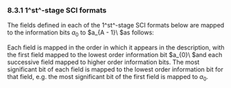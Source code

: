 ### 8.3.1 1^st^-stage SCI formats

The fields defined in each of the 1^st^-stage SCI formats below are
mapped to the information bits $a_{0}$ to $a_{A - 1}\ $as follows:

Each field is mapped in the order in which it appears in the
description, with the first field mapped to the lowest order information
bit $a_{0}\ $and each successive field mapped to higher order
information bits. The most significant bit of each field is mapped to
the lowest order information bit for that field, e.g. the most
significant bit of the first field is mapped to $a_{0}$.